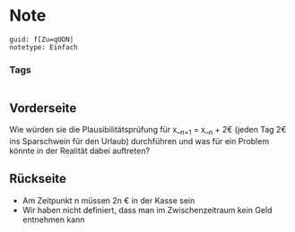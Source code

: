 # Note
```
guid: f[Zu=qUON|
notetype: Einfach
```

### Tags
```
```

## Vorderseite
Wie würden sie die Plausibilitätsprüfung für x_<sub>n+1</sub> =
x_<sub>n</sub> + 2€ (jeden Tag 2€ ins Sparschwein für den Urlaub)
durchführen und was für ein Problem könnte in der Realität dabei
auftreten?

## Rückseite
<ul>
  <li>Am Zeitpunkt n müssen 2n € in der Kasse sein
  <li>Wir haben nicht definiert, dass man im Zwischenzeitraum kein
  Geld entnehmen kann
</ul>
